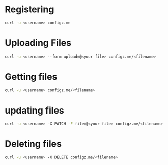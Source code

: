 # Registering

```bash
curl -u <username> configz.me
```

# Uploading Files

```bash
curl -u <username> --form upload=@<your file> configz.me/<filename>
```

# Getting files

```bash
curl -u <username> configz.me/<filename>
```

# updating files

```bash
curl -u <username> -X PATCH -F file=@<your file> configz.me/<filename>
```

# Deleting files

```bash
curl -u <username> -X DELETE configz.me/<filename>
```